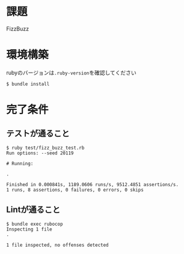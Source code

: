 # 課題
FizzBuzz

# 環境構築
rubyのバージョンは`.ruby-version`を確認してください

```
$ bundle install
```

# 完了条件
## テストが通ること
```
$ ruby test/fizz_buzz_test.rb
Run options: --seed 20119

# Running:

.

Finished in 0.000841s, 1189.0606 runs/s, 9512.4851 assertions/s.
1 runs, 8 assertions, 0 failures, 0 errors, 0 skips
```

## Lintが通ること
```
$ bundle exec rubocop
Inspecting 1 file
.

1 file inspected, no offenses detected
```
